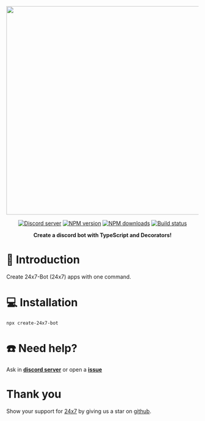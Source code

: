 <div>
  <p align="center">
    <a href="https://24x7.gg" target="_blank" rel="nofollow">
      <img src="https://svgshare.com/i/fUn.svg" width="546" />
    </a>
  </p>
  <p align="center">
    <a href="https://discord.gg/9yUjFtcFqP"
      ><img
        src="https://img.shields.io/discord/942037919089164329&logo=discord&logoColor=white"
        alt="Discord server"
    /></a>
    <a href="https://www.npmjs.com/package/create-24x7-bot"
      ><img
        src="https://img.shields.io/npm/v/create-24x7-bot.svg?maxAge=3600"
        alt="NPM version"
    /></a>
    <a href="https://www.npmjs.com/package/create-24x7-bot"
      ><img
        src="https://img.shields.io/npm/dt/create-24x7-bot.svg?maxAge=3600"
        alt="NPM downloads"
    /></a>
    <a href="https://github.com/24x7-dev/24x7-Bot/actions"
      ><img
        src="https://github.com/24x7-dev/24x7-Bot/actions/workflows/Build/badge.svg"
        alt="Build status"
    /></a>
  </p>
  <p align="center">
    <b> Create a discord bot with TypeScript and Decorators! </b>
  </p>
</div>

# 📖 Introduction

Create 24x7-Bot (24x7) apps with one command.

# 💻 Installation

```
npx create-24x7-bot
```

# ☎️ Need help?

Ask in **[discord server](https://discord.gg/9yUjFtcFqP)** or open a **[issue](https://github.com/24x7-dev/24x7-Bot/issues/new/choose)**

# Thank you

Show your support for [24x7](https://www.npmjs.com/package/24x7) by giving us a star on [github](https://github.com/24x7-dev/24x7-Bot).
